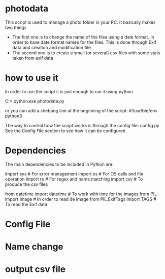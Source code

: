 # photodata
This script is used to manage a photo folder in your PC.
It basically makes two things

- The first one is to change the name of the files using a date format. In order to have date format names for the files. This is done through Exif data and creation and modification file.
- The second one is to create a small (or several) csv files with some stats taken from exif data 




# how to use it

In order to use the script it is just enough to run it using python. 

C:> python.exe photodata.py

or you can add a shebang line at the beginning of the script: #!/usr/bin/env python3

The way to control how the script works is through the config file: config.py
See the Config File section to see how it can be configured.

# Dependencies

The main dependencies to be included in Python are:

import sys 	# For error management
import os 	# For OS calls and file operation 
import re	# For regex and name matching
import csv	# To produce the csv files

from datetime import datetime	# To work with time for the images
from PIL import Image			# In order to read de image
from PIL.ExifTags import TAGS	# To read the Exif data


# Config File



# Name change



# output csv file  
